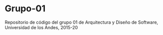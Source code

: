 # Grupo-01
Repositorio de código del grupo 01 de Arquitectura y Diseño de Software, Universidad de los Andes, 2015-20
